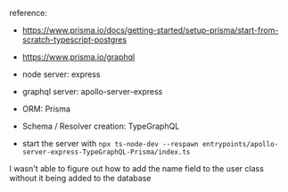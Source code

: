reference:
- https://www.prisma.io/docs/getting-started/setup-prisma/start-from-scratch-typescript-postgres
- https://www.prisma.io/graphql

- node server: express
- graphql server: apollo-server-express
- ORM: Prisma
- Schema / Resolver creation: TypeGraphQL

- start the server with `npx ts-node-dev --respawn entrypoints/apollo-server-express-TypeGraphQL-Prisma/index.ts`

I wasn't able to figure out how to add the name field to the user class without it being added to the database
